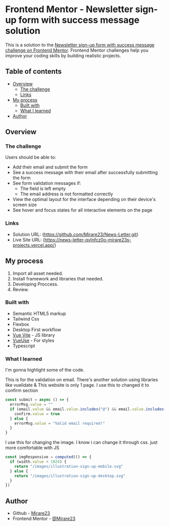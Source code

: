 # Frontend Mentor - Newsletter sign-up form with success message solution

This is a solution to the [Newsletter sign-up form with success message challenge on Frontend Mentor](https://www.frontendmentor.io/challenges/newsletter-signup-form-with-success-message-3FC1AZbNrv). Frontend Mentor challenges help you improve your coding skills by building realistic projects.

## Table of contents

- [Overview](#overview)
  - [The challenge](#the-challenge)
  - [Links](#links)
- [My process](#my-process)
  - [Built with](#built-with)
  - [What I learned](#what-i-learned)
- [Author](#author)

## Overview

### The challenge

Users should be able to:

- Add their email and submit the form
- See a success message with their email after successfully submitting the form
- See form validation messages if:
  - The field is left empty
  - The email address is not formatted correctly
- View the optimal layout for the interface depending on their device's screen size
- See hover and focus states for all interactive elements on the page

### Links

- Solution URL: (https://github.com/Mirare23/News-Letter.git)
- Live Site URL: (https://news-letter-qylnfcz0o-mirare23s-projects.vercel.app/)

## My process

1. Import all asset needed.
2. Install framework and libraries that needed.
3. Developing Proccess.
4. Review.

### Built with

- Semantic HTML5 markup
- Tailwind Css
- Flexbox
- Desktop First workflow
- [Vue Vite](https://vuejs.org/) - JS library
- [VueUse](https://styled-components.com/) - For styles
- Typescript

### What I learned

I'm gonna highlight some of the code.

This is for the validation on email. There's another solution using libraries like vuelidate
& This website is only 1 page. I use this to changed it to confirm section

```js
const submit = async () => {
  errorMsg.value = ""
  if (email.value && email.value.includes("@") && email.value.includes(".")) {
    confirm.value = true
  } else {
    errorMsg.value = "Valid email required!"
  }
}
```

I use this for changing the image. I know i can change it through css. just more comfortable with JS

```js
const imgResponsive = computed(() => {
  if (width.value < 1024) {
    return "/images/illustration-sign-up-mobile.svg"
  } else {
    return "/images/illustration-sign-up-desktop.svg"
  }
})
```

## Author

- Github - [Mirare23](https://github.com/Mirare23)
- Frontend Mentor - [@Mirare23](https://www.frontendmentor.io/profile/Mirare23)
